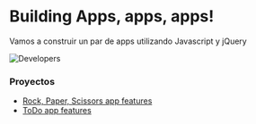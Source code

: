 # Building Apps, apps, apps!

Vamos a construir un par de apps utilizando Javascript y jQuery

![Developers](http://smashthatbutton.com/smashweb/wp-content/uploads/Steve_Ballmer-DEVELOPERS.jpg)

### Proyectos

- [Rock, Paper, Scissors app features](https://trello.com/b/83JeQiWQ)
- [ToDo app features](https://trello.com/b/QyxNMnsf)
